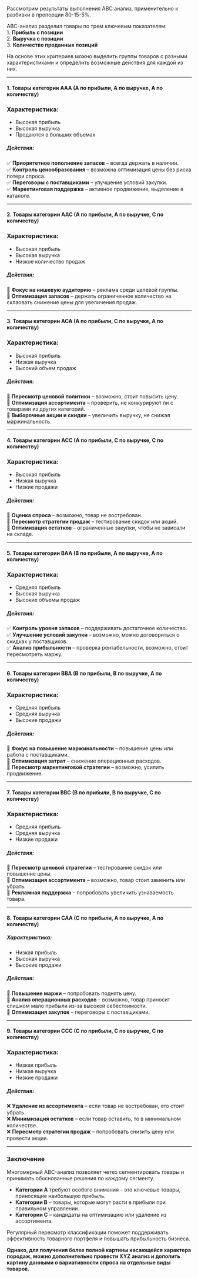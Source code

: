 Рассмотрим результаты выполнения ABC анализ, применительно к разбивки в пропорции 80-15-5%.

ABC-анализ разделил товары по трем ключевым показателям:  
1️. **Прибыль с позиции**  
2️. **Выручка с позиции**  
3️. **Количество проданных позиций**  

На основе этих критериев можно выделить группы товаров с разными характеристиками и определить возможные действия для каждой из них.  

---

#### **1. Товары категории AAA (A по прибыли, A по выручке, A по количеству)**  
### **Характеристика:**  
- Высокая прибыль  
- Высокая выручка  
- Продаются в больших объемах  

##### **Действия:**  
✅ **Приоритетное пополнение запасов** – всегда держать в наличии.  
✅ **Контроль ценообразования** – возможна оптимизация цены без риска потери спроса.  
✅ **Переговоры с поставщиками** – улучшение условий закупки.  
✅ **Маркетинговая поддержка** – активное продвижение, выделение в каталоге.  

---

#### **2. Товары категории AAC (A по прибыли, A по выручке, C по количеству)**  
### **Характеристика:**  
- Высокая прибыль  
- Высокая выручка  
- Низкое количество продаж  

##### **Действия:**  
🔹 **Фокус на нишевую аудиторию** – реклама среди целевой группы.  
🔹 **Оптимизация запасов** – держать ограниченное количество на склаовать снижение цены для увеличения продаж.  

---

#### **3. Товары категории ACA (A по прибыли, C по выручке, A по количеству)**  
### **Характеристика:**  
- Высокая прибыль  
- Низкая выручка  
- Высокий объем продаж  

##### **Действия:**  
🔹 **Пересмотр ценовой политики** – возможно, стоит повысить цену.  
🔹 **Оптимизация ассортимента** – проверить, не конкурируют ли с товарами из других категорий.  
🔹 **Выборочные акции и скидки** – увеличить выручку, не снижая маржинальность.  

---

#### **4. Товары категории ACC (A по прибыли, C по выручке, C по количеству)**  
### **Характеристика:**  
- Высокая прибыль  
- Низкая выручка  
- Низкие продажи  

##### **Действия:**  
🔹 **Оценка спроса** – возможно, товар не востребован.  
🔹 **Пересмотр стратегии продаж** – тестирование скидок или акций.  
🔹 **Оптимизация остатков** – ограниченные закупки, чтобы не зависали на складе.  

---

#### **5. Товары категории BAA (B по прибыли, A по выручке, A по количеству)**  
### **Характеристика:**  
- Средняя прибыль  
- Высокая выручка  
- Высокие объемы продаж  

##### **Действия:**  
✅ **Контроль уровня запасов** – поддерживать достаточное количество.  
✅ **Улучшение условий закупки** – возможно, можно договориться о скидках у поставщиков.  
✅ **Анализ прибыльности** – проверка рентабельности, возможно, стоит пересмотреть маржу.  

---

#### **6. Товары категории BBA (B по прибыли, B по выручке, A по количеству)**  
### **Характеристика:**  
- Средняя прибыль  
- Средняя выручка  
- Высокие продажи  

##### **Действия:**  
🔹 **Фокус на повышение маржинальности** – повышение цены или работа с поставщиками.  
🔹 **Оптимизация затрат** – снижение операционных расходов.  
🔹 **Пересмотр маркетинговой стратегии** – возможно, усилить продвижение.  

---

#### **7. Товары категории BBC (B по прибыли, B по выручке, C по количеству)**  
### **Характеристика:**  
- Средняя прибыль  
- Средняя выручка  
- Низкие продажи  

##### **Действия:**  
🔹 **Пересмотр ценовой стратегии** – тестирование скидок или повышение цены.  
🔹 **Оптимизация ассортимента** – возможно, товар стоит заменить или убрать.  
🔹 **Рекламная поддержка** – попробовать увеличить узнаваемость товара.  

---

#### **8. Товары категории CAA (C по прибыли, A по выручке, A по количеству)**  
##### **Характеристика:**  
- Низкая прибыль  
- Высокая выручка  
- Высокие продажи  

##### **Действия:**  
🔹 **Повышение маржи** – попробовать поднять цену.  
🔹 **Анализ операционных расходов** – возможно, товар приносит слишком мало прибыли из-за высокой себестоимости.  
🔹 **Оптимизация закупок** – переговоры с поставщиками.  

---

#### **9. Товары категории CCC (C по прибыли, C по выручке, C по количеству)**  
### **Характеристика:**  
- Низкая прибыль  
- Низкая выручка  
- Низкие продажи  

##### **Действия:**  
❌ **Удаление из ассортимента** – если товар не востребован, его стоит убрать.  
❌ **Минимизация остатков** – если товар оставить, то в минимальном количестве.  
❌ **Пересмотр стратегии продаж** – попробовать снизить цену или провести акции.  

---

### **Заключение**  
Многомерный ABC-анализ позволяет четко сегментировать товары и принимать обоснованные решения по каждому сегменту.  
- **Категории A** требуют особого внимания – это ключевые товары, приносящие наибольшую прибыль.  
- **Категории B** – товары, которые могут расти в прибыли при правильном управлении.  
- **Категории C** – кандидаты на оптимизацию или удаление из ассортимента.  

Регулярный пересмотр классификации поможет поддерживать эффективность товарного портфеля и повышать прибыльность бизнеса.

**Однако, для получения более полной картины касающейся характера породаж, можно дополнительно провести **XYZ** анализ и дополить картину данными о вариативности спроса на отдельные виды товаров.**

